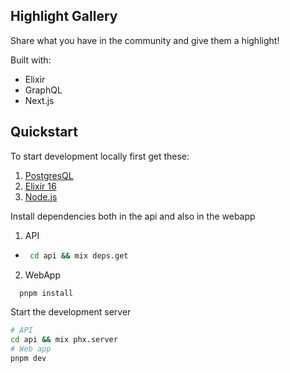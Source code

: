 ## Highlight Gallery

Share what you have in the community and give them a highlight!

Built with:

- Elixir
- GraphQL
- Next.js

## Quickstart

To start development locally first get these:

1. [PostgresQL](https://www.postgresql.org/)
2. [Elixir 16](https://elixir-lang.org/)
3. [Node.js](https://nodejs.org/en)

Install dependencies both in the api and also in the webapp

1. API

- ```bash
   cd api && mix deps.get
  ```

2. WebApp

```bash
  pnpm install
```

Start the development server

```bash
# API
cd api && mix phx.server
# Web app
pnpm dev
```
